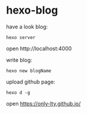 # hexo-blog

have a look blog: 

```linux
hexo server
```
open http://localhost:4000

write blog:

```linux
hexo new blogName
```

upload github page:

```linux
hexo d -g
```
open https://only-lty.github.io/

